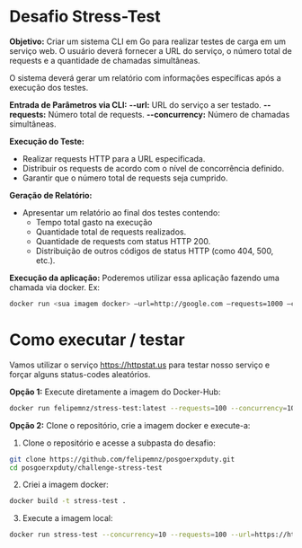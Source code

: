 # Desafio Stress-Test

**Objetivo:** Criar um sistema CLI em Go para realizar testes de carga em um serviço web. O usuário deverá fornecer a URL do serviço, o número total de requests e a quantidade de chamadas simultâneas.

O sistema deverá gerar um relatório com informações específicas após a execução dos testes.

**Entrada de Parâmetros via CLI:**
**--url:** URL do serviço a ser testado.
**--requests:** Número total de requests.
**--concurrency:** Número de chamadas simultâneas.


**Execução do Teste:**
- Realizar requests HTTP para a URL especificada.
- Distribuir os requests de acordo com o nível de concorrência definido.
- Garantir que o número total de requests seja cumprido.

**Geração de Relatório:**
- Apresentar um relatório ao final dos testes contendo:
   - Tempo total gasto na execução
   - Quantidade total de requests realizados.
   - Quantidade de requests com status HTTP 200.
   - Distribuição de outros códigos de status HTTP (como 404, 500, etc.).

**Execução da aplicação:**
Poderemos utilizar essa aplicação fazendo uma chamada via docker. Ex:
```bash
docker run <sua imagem docker> —url=http://google.com —requests=1000 —concurrency=10
```

# Como executar / testar
Vamos utilizar o serviço https://httpstat.us para testar nosso serviço e forçar alguns status-codes aleatórios.

**Opção 1:** Execute diretamente a imagem do Docker-Hub:

   ```bash
   docker run felipemnz/stress-test:latest --requests=100 --concurrency=10 --url=https://httpstat.us/Random/200,201,500-504
   ```

**Opção 2:** Clone o repositório, crie a imagem docker e execute-a:
   1. Clone o repositório e acesse a subpasta do desafio:
   ```bash
   git clone https://github.com/felipemnz/posgoerxpduty.git
   cd posgoerxpduty/challenge-stress-test
   ```
   2. Criei a imagem docker:
   ```bash
   docker build -t stress-test .
   ```
   3. Execute a imagem local:
   ```bash
   docker run stress-test --concurrency=10 --requests=100 --url=https://httpstat.us/Random/200,201,500-504
   ```